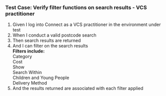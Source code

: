### Test Case: Verify filter functions on search results - VCS practitioner

1. Given I log into Connect as a VCS practitioner in the environment under test
2. When I conduct a valid postcode search
3. Then search results are returned
4. And I can filter on the search results<br/>
   **Filters include:**<br/>
   Category<br/>
   Cost<br/>
   Show<br/>
   Search Within<br/>
   Children and Young People<br/>
   Delivery Method
5. And the results returned are associated with each filter applied